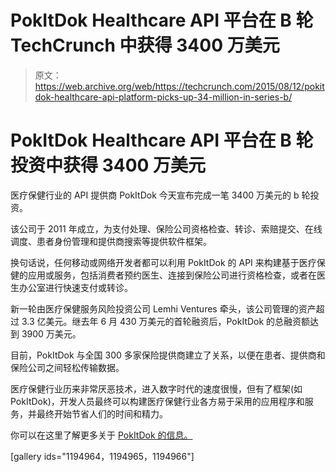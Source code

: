 # PokItDok Healthcare API 平台在 B 轮 TechCrunch 中获得 3400 万美元

> 原文：<https://web.archive.org/web/https://techcrunch.com/2015/08/12/pokitdok-healthcare-api-platform-picks-up-34-million-in-series-b/>

# PokItDok Healthcare API 平台在 B 轮投资中获得 3400 万美元

医疗保健行业的 API 提供商 PokItDok 今天宣布完成一笔 3400 万美元的 b 轮投资。

该公司于 2011 年成立，为支付处理、保险公司资格检查、转诊、索赔提交、在线调度、患者身份管理和提供商搜索等提供软件框架。

换句话说，任何移动或网络开发者都可以利用 PokItDok 的 API 来构建基于医疗保健的应用或服务，包括消费者预约医生、连接到保险公司进行资格检查，或者在医生办公室进行快速支付或转诊。

新一轮由医疗保健服务风险投资公司 Lemhi Ventures 牵头，该公司管理的资产超过 3.3 亿美元。继去年 6 月 430 万美元的首轮融资后，PokItDok 的总融资额达到 3900 万美元。

目前，PokItDok 与全国 300 多家保险提供商建立了关系，以便在患者、提供商和保险公司之间轻松传输数据。

医疗保健行业历来非常厌恶技术，进入数字时代的速度很慢，但有了框架(如 PokItDok)，开发人员最终可以构建医疗保健行业各方易于采用的应用程序和服务，并最终开始节省人们的时间和精力。

你可以在这里了解更多关于 [PokItDok 的信息。](https://web.archive.org/web/20221207044515/https://pokitdok.com/#/)

[gallery ids="1194964，1194965，1194966"]